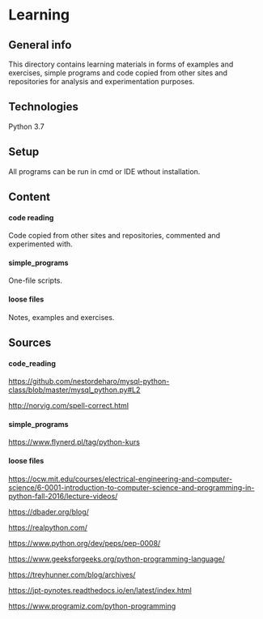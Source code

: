 # Learning

## General info
This directory contains learning materials in forms of examples and exercises, simple programs and code copied from other sites and repositories for analysis and experimentation purposes.

## Technologies
Python 3.7

## Setup
All programs can be run in cmd or IDE wthout installation.


## Content
#### code reading
Code copied from other sites and repositories, commented and experimented with. 
#### simple_programs
One-file scripts.
#### loose files
Notes, examples and exercises.

## Sources
#### code_reading
https://github.com/nestordeharo/mysql-python-class/blob/master/mysql_python.py#L2

http://norvig.com/spell-correct.html

#### simple_programs
https://www.flynerd.pl/tag/python-kurs

#### loose files
https://ocw.mit.edu/courses/electrical-engineering-and-computer-science/6-0001-introduction-to-computer-science-and-programming-in-python-fall-2016/lecture-videos/

https://dbader.org/blog/

https://realpython.com/

https://www.python.org/dev/peps/pep-0008/

https://www.geeksforgeeks.org/python-programming-language/

https://treyhunner.com/blog/archives/

https://jpt-pynotes.readthedocs.io/en/latest/index.html

https://www.programiz.com/python-programming
